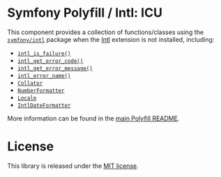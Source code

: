 Symfony Polyfill / Intl: ICU
============================

This component provides a collection of functions/classes using the
[`symfony/intl`](https://github.com/symfony/intl) package when the
[Intl](https://php.net/intl) extension is not installed, including:

- [`intl_is_failure()`](https://php.net/intl-is-failure)
- [`intl_get_error_code()`](https://php.net/intl-get-error-code)
- [`intl_get_error_message()`](https://php.net/intl-get-error-message)
- [`intl_error_name()`](https://php.net/intl-error-name)
- [`Collator`](https://php.net/Collator)
- [`NumberFormatter`](https://php.net/NumberFormatter)
- [`Locale`](https://php.net/Locale)
- [`IntlDateFormatter`](https://php.net/IntlDateFormatter)

More information can be found in the
[main Polyfill README](https://github.com/symfony/polyfill/blob/master/README.md).

License
=======

This library is released under the [MIT license](LICENSE).
